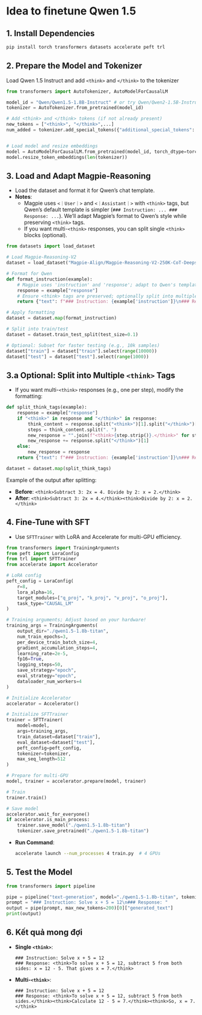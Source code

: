 # Idea to finetune Qwen 1.5




## 1. Install Dependencies

```bash
pip install torch transformers datasets accelerate peft trl
```


## 2. Prepare the Model and Tokenizer

Load Qwen 1.5 Instruct and add `<think>` and `</think>` to the tokenizer

```python
from transformers import AutoTokenizer, AutoModelForCausalLM

model_id = "Qwen/Qwen1.5-1.8B-Instruct" # or try Qwen/Qwen2-1.5B-Instruct
tokenizer = AutoTokenizer.from_pretrained(model_id)

# Add <think> and </think> tokens (if not already present)
new_tokens = ["<think>", "</think>",...]
num_added = tokenizer.add_special_tokens({"additional_special_tokens": new_tokens})


# Load model and resize embeddings
model = AutoModelForCausalLM.from_pretrained(model_id, torch_dtype=torch.float16)
model.resize_token_embeddings(len(tokenizer))
```

## 3. Load and Adapt Magpie-Reasoning

- Load the dataset and format it for Qwen’s chat template.
- **Notes**:
  - Magpie uses `<｜User｜>` and `<｜Assistant｜>` with `<think>` tags, but Qwen’s default template is simpler (`### Instruction: ... ### Response: ...`). We’ll adapt Magpie’s format to Qwen’s style while preserving `<think>` tags.
  - If you want multi-`<think>` responses, you can split single `<think>` blocks (optional).

```python
from datasets import load_dataset

# Load Magpie-Reasoning-V2
dataset = load_dataset("Magpie-Align/Magpie-Reasoning-V2-250K-CoT-Deepseek-R1-Llama-70B", split="train")

# Format for Qwen
def format_instruction(example):
    # Magpie uses 'instruction' and 'response'; adapt to Qwen's template
    response = example["response"]
    # Ensure <think> tags are preserved; optionally split into multiple <think> tags
    return {"text": f"### Instruction: {example['instruction']}\n### Response: {response}"}

# Apply formatting
dataset = dataset.map(format_instruction)

# Split into train/test
dataset = dataset.train_test_split(test_size=0.1)

# Optional: Subset for faster testing (e.g., 10k samples)
dataset["train"] = dataset["train"].select(range(10000))
dataset["test"] = dataset["test"].select(range(1000))
```

## 3.a Optional: Split into Multiple `<think>` Tags

- If you want multi-`<think>` responses (e.g., one per step), modify the formatting:

```python
def split_think_tags(example):
    response = example["response"]
    if "<think>" in response and "</think>" in response:
        think_content = response.split("<think>")[1].split("</think>")[0]
        steps = think_content.split(". ")
        new_response = "".join(f"<think>{step.strip()}.</think>" for step in steps if step.strip())
        new_response += response.split("</think>")[1]
    else:
        new_response = response
    return {"text": f"### Instruction: {example['instruction']}\n### Response: {new_response}"}

dataset = dataset.map(split_think_tags)
```

Example of the output after splitting:

- **Before**: `<think>Subtract 3: 2x = 4. Divide by 2: x = 2.</think>`
- **After**: `<think>Subtract 3: 2x = 4.</think><think>Divide by 2: x = 2.</think>`

## 4. Fine-Tune with SFT

- Use `SFTTrainer` with LoRA and Accelerate for multi-GPU efficiency.

```python
from transformers import TrainingArguments
from peft import LoraConfig
from trl import SFTTrainer
from accelerate import Accelerator

# LoRA config
peft_config = LoraConfig(
    r=8,
    lora_alpha=16,
    target_modules=["q_proj", "k_proj", "v_proj", "o_proj"],
    task_type="CAUSAL_LM"
)

# Training arguments; Adjust based on your hardware!
training_args = TrainingArguments(
    output_dir="./qwen1.5-1.8b-titan",
    num_train_epochs=3,
    per_device_train_batch_size=4,
    gradient_accumulation_steps=4,
    learning_rate=2e-5,
    fp16=True,
    logging_steps=50,
    save_strategy="epoch",
    eval_strategy="epoch",
    dataloader_num_workers=4
)

# Initialize Accelerator
accelerator = Accelerator()

# Initialize SFTTrainer
trainer = SFTTrainer(
    model=model,
    args=training_args,
    train_dataset=dataset["train"],
    eval_dataset=dataset["test"],
    peft_config=peft_config,
    tokenizer=tokenizer,
    max_seq_length=512
)

# Prepare for multi-GPU
model, trainer = accelerator.prepare(model, trainer)

# Train
trainer.train()

# Save model
accelerator.wait_for_everyone()
if accelerator.is_main_process:
    trainer.save_model("./qwen1.5-1.8b-titan")
    tokenizer.save_pretrained("./qwen1.5-1.8b-titan")
```

- **Run Command**:
  ```bash
  accelerate launch --num_processes 4 train.py  # 4 GPUs
  ```

## 5. Test the Model

```python
from transformers import pipeline

pipe = pipeline("text-generation", model="./qwen1.5-1.8b-titan", tokenizer=tokenizer)
prompt = "### Instruction: Solve x + 5 = 12\n### Response: "
output = pipe(prompt, max_new_tokens=200)[0]["generated_text"]
print(output)
```


## 6. Kết quả mong đợi

- **Single `<think>`**:
  ```
  ### Instruction: Solve x + 5 = 12
  ### Response: <think>To solve x + 5 = 12, subtract 5 from both sides: x = 12 - 5. That gives x = 7.</think>
  ```
- **Multi-`<think>`**:
  ```
  ### Instruction: Solve x + 5 = 12
  ### Response: <think>To solve x + 5 = 12, subtract 5 from both sides.</think><think>Calculate 12 - 5 = 7.</think><think>So, x = 7.</think>
  ```


